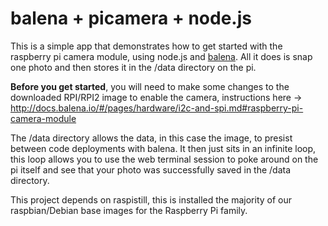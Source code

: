 # balena + picamera + node.js

This is a simple app that demonstrates how to get started with the raspberry pi camera module, using node.js and [balena](https://balena.io/). All it does is snap one photo and then stores it in the /data directory on the pi.

**Before you get started**, you will need to make some changes to the downloaded RPI/RPI2 image to enable the camera, instructions here -> http://docs.balena.io/#/pages/hardware/i2c-and-spi.md#raspberry-pi-camera-module

The /data directory allows the data, in this case the image, to presist between code deployments with balena. It then just sits in an infinite loop, this loop allows you to use the web terminal session to poke around on the pi itself and see that your photo was successfully saved in the /data directory.

This project depends on raspistill, this is installed the majority of our raspbian/Debian base images for the Raspberry Pi family.
